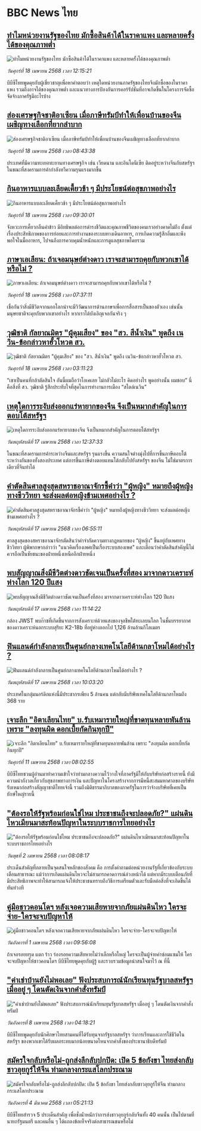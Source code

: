# BBC News ไทย## [ทำไมหน่วยงานรัฐของไทย มักซื้อสินค้าได้ในราคาแพง และหลายครั้งได้ของคุณภาพต่ำ](https://www.bbc.com/thai/articles/cvgnwv9yx22o?at_campaign=githubrss)![ทำไมหน่วยงานรัฐของไทย มักซื้อสินค้าได้ในราคาแพง และหลายครั้งได้ของคุณภาพต่ำ](https://ichef.bbci.co.uk/ace/standard/240/cpsprodpb/a462/live/b63b9e50-1c2a-11f0-b1b3-7358f8d35a35.jpg)_วันศุกร์ที่ 18 เมษายน 2568 เวลา 12:15:21_บีบีซีไทยพูดคุยกับผู้เชี่ยวชาญเพื่อหาคำตอบว่า เหตุใดหน่วยงานภาครัฐของไทยจึงมักซื้อของในราคาแพง รวมถึงอาจได้ของคุณภาพต่ำ และแนวทางการป้องกันการคอร์รัปชันที่อาจเกิดขึ้นในโครงการจัดซื้อจัดจ้างภาครัฐมีอะไรบ้าง## [ส่องเศรษฐกิจชาติอาเซียน เมื่อภาษีทรัมป์ทำให้เพื่อนบ้านของจีนเผชิญทางเลือกที่ยากลำบาก](https://www.bbc.com/thai/articles/c4g2p878kjeo?at_campaign=githubrss)![ส่องเศรษฐกิจชาติอาเซียน เมื่อภาษีทรัมป์ทำให้เพื่อนบ้านของจีนเผชิญทางเลือกที่ยากลำบาก](https://ichef.bbci.co.uk/ace/standard/240/cpsprodpb/cdee/live/d34101d0-1b4d-11f0-a455-cf1d5f751d2f.jpg)_วันศุกร์ที่ 18 เมษายน 2568 เวลา 08:43:38_ประเทศที่มีความทะเยอทะยานทางเศรษฐกิจ เช่น เวียดนาม และอินโดนีเซีย ติดอยู่ระหว่างจีนกับสหรัฐฯ ในขณะที่สงครามการค้ากำลังทวีความรุนแรงมากขึ้น## [กินอาหารแบบละเลียดเคี้ยวช้า ๆ มีประโยชน์ต่อสุขภาพอย่างไร](https://www.bbc.com/thai/articles/cx20pj8gmxno?at_campaign=githubrss)![กินอาหารแบบละเลียดเคี้ยวช้า ๆ มีประโยชน์ต่อสุขภาพอย่างไร](https://ichef.bbci.co.uk/ace/standard/240/cpsprodpb/e04c/live/d7996f20-0fcb-11f0-b234-07dc7691c360.jpg)_วันศุกร์ที่ 18 เมษายน 2568 เวลา 09:30:01_จังหวะการเคี้ยวกลืนคำข้าว มีอิทธิพลต่อการดำรงชีวิตและคุณภาพชีวิตของคนเราอย่างคาดไม่ถึง ตั้งแต่เรื่องประสิทธิภาพของการย่อยและการทำงานของระบบทางเดินอาหาร, การเกิดความรู้สึกอิ่มและพึงพอใจในมื้ออาหาร, ไปจนถึงการควบคุมน้ำหนักและการดูแลสุขภาพโดยรวม## [ภาษาเอเลียน: ถ้าเจอมนุษย์ต่างดาว เราจะสามารถคุยกับพวกเขาได้หรือไม่ ? ](https://www.bbc.com/thai/articles/c89g1p79q3vo?at_campaign=githubrss)![ภาษาเอเลียน: ถ้าเจอมนุษย์ต่างดาว เราจะสามารถคุยกับพวกเขาได้หรือไม่ ? ](https://ichef.bbci.co.uk/ace/standard/240/cpsprodpb/00fe/live/a13670d0-1c01-11f0-b1b3-7358f8d35a35.jpg)_วันศุกร์ที่ 18 เมษายน 2568 เวลา 07:37:11_เชื่อกันว่าสิ่งมีชีวิตจากนอกโลกน่าจะมีวิวัฒนาการด้านภาษาเพื่อการสื่อสารเป็นของตัวเอง เช่นนั้นมนุษยชาติจะคุยกับพวกเขาอย่างไร หากเราได้บังเอิญเจอกันจริง ๆ## [วุฒิชาติ กัลยาณมิตร "ผู้คุมเสียง" ของ "สว. สีน้ำเงิน" พูดถึง เนวิน-ข้อกล่าวหาฮั้วโหวต สว.](https://www.bbc.com/thai/articles/c05n93ndp88o?at_campaign=githubrss)![วุฒิชาติ กัลยาณมิตร "ผู้คุมเสียง" ของ "สว. สีน้ำเงิน" พูดถึง เนวิน-ข้อกล่าวหาฮั้วโหวต สว.](https://ichef.bbci.co.uk/ace/standard/240/cpsprodpb/c5ac/live/f176e140-1b7c-11f0-b4df-6fb796236a3c.jpg)_วันศุกร์ที่ 18 เมษายน 2568 เวลา 03:11:23_“เขาเป็นคนที่กล้าตัดสินใจ อันนี้ผมถือว่าโอเคเลย ไม่กลัวไม่อะไร คิดอย่างไร พูดอย่างนั้น ผมชอบ” นี่คือสิ่งที่ สว. วุฒิชาติ รู้สึกประทับใจที่สุดในการทำงานการเมือง “สไตล์เนวิน”## [เหตุใดการระงับส่งออกแร่หายากของจีน จึงเป็นหมากสำคัญในการตอบโต้สหรัฐฯ](https://www.bbc.com/thai/articles/cg412w340r2o?at_campaign=githubrss)![เหตุใดการระงับส่งออกแร่หายากของจีน จึงเป็นหมากสำคัญในการตอบโต้สหรัฐฯ](https://ichef.bbci.co.uk/ace/standard/240/cpsprodpb/5a2b/live/dec22a10-1b6c-11f0-a455-cf1d5f751d2f.jpg)_วันพฤหัสบดีที่ 17 เมษายน 2568 เวลา 12:37:33_ในขณะที่สงครามการค้าระหว่างจีนและสหรัฐฯ รุนแรงขึ้น ความสนใจต่างมุ่งไปที่การขึ้นภาษีตอบโต้ระหว่างกันของทั้งสองประเทศ แต่การขึ้นภาษีต่างตอบแทนโต้กลับไปยังสหรัฐฯ ของจีน ไม่ใช่มาตรการเดียวที่จีนทำได้## [คำตัดสินศาลสูงสุดสหราชอาณาจักรชี้คำว่า "ผู้หญิง" หมายถึงผู้หญิงทางชีววิทยา จะส่งผลต่อหญิงข้ามเพศอย่างไร ? ](https://www.bbc.com/thai/articles/cly1095n2v1o?at_campaign=githubrss)![คำตัดสินศาลสูงสุดสหราชอาณาจักรชี้คำว่า "ผู้หญิง" หมายถึงผู้หญิงทางชีววิทยา จะส่งผลต่อหญิงข้ามเพศอย่างไร ? ](https://ichef.bbci.co.uk/ace/standard/240/cpsprodpb/9779/live/776808a0-1b47-11f0-b1b3-7358f8d35a35.jpg)_วันพฤหัสบดีที่ 17 เมษายน 2568 เวลา 06:55:11_ศาลสูงสุดของสหราชอาณาจักรตัดสินว่าคำจำกัดความทางกฎหมายของ “ผู้หญิง” ขึ้นอยู่กับเพศทางชีววิทยา ผู้พิพากษากล่าวว่า "แนวคิดเรื่องเพศเป็นเรื่องระบบสองเพศ" และเตือนว่าคำตัดสินสำคัญนี้ไม่ควรถือเป็นชัยชนะของฝ่ายหนึ่งเหนืออีกฝ่ายหนึ่ง## [พบสัญญาณสิ่งมีชีวิตต่างดาวชัดเจนเป็นครั้งที่สอง มาจากดาวเคราะห์ห่างโลก 120 ปีแสง](https://www.bbc.com/thai/articles/cjr75e7w9g1o?at_campaign=githubrss)![พบสัญญาณสิ่งมีชีวิตต่างดาวชัดเจนเป็นครั้งที่สอง มาจากดาวเคราะห์ห่างโลก 120 ปีแสง](https://ichef.bbci.co.uk/ace/standard/240/cpsprodpb/0b0e/live/6fd33320-16b1-11f0-b1b3-7358f8d35a35.jpg)_วันพฤหัสบดีที่ 17 เมษายน 2568 เวลา 11:14:22_กล้อง JWST พบก๊าซที่เกิดขึ้นจากการสังเคราะห์ด้วยแสงของจุลชีพใต้ทะเลบนโลก ในชั้นบรรยากาศของดาวเคราะห์นอกระบบสุริยะ K2-18b ที่อยู่ห่างออกไป 1,126 ล้านล้านกิโลเมตร## [ฟินแลนด์กำลังกลายเป็นศูนย์กลางเทคโนโลยีด้านกลาโหมได้อย่างไร ?](https://www.bbc.com/thai/articles/cjr757jj71wo?at_campaign=githubrss)![ฟินแลนด์กำลังกลายเป็นศูนย์กลางเทคโนโลยีด้านกลาโหมได้อย่างไร ?](https://ichef.bbci.co.uk/ace/standard/240/cpsprodpb/f02f/live/fe023d80-1a9e-11f0-a455-cf1d5f751d2f.jpg)_วันพฤหัสบดีที่ 17 เมษายน 2568 เวลา 10:03:20_ประเทศในกลุ่มนอร์ดิกแห่งนี้มีประชากรเพียง 5 ล้านคน แต่กลับมีบริษัทเทคโนโลยีด้านกลาโหมถึง 368 ราย## [เจาะลึก "อิตาเลียนไทย" บ.รับเหมารายใหญ่ที่ขาดทุนหลายพันล้าน เพราะ "ลงทุนผิด ดอกเบี้ยกัดกินทุกปี"](https://www.bbc.com/thai/articles/cvgppjnr238o?at_campaign=githubrss)![เจาะลึก "อิตาเลียนไทย" บ.รับเหมารายใหญ่ที่ขาดทุนหลายพันล้าน เพราะ "ลงทุนผิด ดอกเบี้ยกัดกินทุกปี"](https://ichef.bbci.co.uk/ace/standard/240/cpsprodpb/15d4/live/189dd5a0-15e0-11f0-a455-cf1d5f751d2f.jpg)_วันศุกร์ที่ 11 เมษายน 2568 เวลา 08:02:55_บีบีซีไทยชวนผู้อ่านมาทำความเข้าใจว่าท่ามกลางความไว้วางใจที่ภาครัฐมีให้กับบริษัทก่อสร้างรายนี้ ยังมีความน่ากังวลเกี่ยวกับสุขภาพทางการเงิน และปัญหาในโครงสร้างจากการมีหนี้สะสมมหาศาลของบริษัทรับเหมาก่อสร้างสัญญาชาติไทยเจ้านี้ รวมถึงมิติธรรมาภิบาลของภาครัฐในการว่าจ้างบริษัทที่เคยเป็นยักษ์ใหญ่รายนี้## ["ต้องรอให้รัฐพร้อมก่อนใช่ไหม ประชาชนถึงจะปลอดภัย?" แผ่นดินไหวเมียนมาสะท้อนปัญหาในระบบราชการไทยอย่างไร](https://www.bbc.com/thai/articles/cze1ge7xjyko?at_campaign=githubrss)!["ต้องรอให้รัฐพร้อมก่อนใช่ไหม ประชาชนถึงจะปลอดภัย?" แผ่นดินไหวเมียนมาสะท้อนปัญหาในระบบราชการไทยอย่างไร](https://ichef.bbci.co.uk/ace/standard/240/cpsprodpb/aabb/live/94f95090-0f76-11f0-ac9f-c37d6fd89579.jpg)_วันพุธที่ 2 เมษายน 2568 เวลา 08:08:17_ประเด็นสำคัญที่กลายเป็นจุดสนใจหลักของสังคม คือ การตั้งคำถามต่อหน่วยงานรัฐที่เกี่ยวข้องกับระบบเตือนสาธารณะ แม้ว่าการเกิดแผ่นดินไหวจะไม่สามารถคาดการณ์ล่วงหน้าได้ แต่หากมีระบบเตือนภัยที่มีประสิทธิภาพจะทำให้สามารถแจ้งให้ประชาชนทราบถึงวิธีการเตรียมตัวและรับมือต่อสิ่งที่จะเกิดขี้นได้ทันท่วงที## [คู่มือชาวคอนโดฯ หลังเจอความเสียหายจากภัยแผ่นดินไหว ใครจะจ่าย-ใครจะจบปัญหาให้](https://www.bbc.com/thai/articles/c807rxp8lxpo?at_campaign=githubrss)![คู่มือชาวคอนโดฯ หลังเจอความเสียหายจากภัยแผ่นดินไหว ใครจะจ่าย-ใครจะจบปัญหาให้](https://ichef.bbci.co.uk/ace/standard/240/cpsprodpb/3cdd/live/100dc880-0edf-11f0-b234-07dc7691c360.jpg)_วันอังคารที่ 1 เมษายน 2568 เวลา 09:56:08_ถ้าเจอรอยทรุด แตก ร้าว ร่องรอยความเสียหายไม่ว่าเล็กหรือใหญ่ ใครจะเป็นผู้จ่ายค่าซ่อมแซมให้ ใครจะจบปัญหาให้ชาวคอนโดฯ บีบีซีไทยพูดคุยกับผู้รู้ และรวบรวมข้อมูลน่าสนใจมาไว้ ณ ที่นี้## ["ค่าเช่าบ้านยังไม่พอเลย" ฟังประสบการณ์นักเรียนทุนรัฐบาลสหรัฐฯ เมื่ออยู่ ๆ โดนตัดเงินจากคำสั่งทรัมป์](https://www.bbc.com/thai/articles/cewkjr8yny8o?at_campaign=githubrss)!["ค่าเช่าบ้านยังไม่พอเลย" ฟังประสบการณ์นักเรียนทุนรัฐบาลสหรัฐฯ เมื่ออยู่ ๆ โดนตัดเงินจากคำสั่งทรัมป์](https://ichef.bbci.co.uk/ace/standard/240/cpsprodpb/8497/live/99a530e0-066c-11f0-88b7-5556e7b55c5e.jpg)_วันอังคารที่ 8 เมษายน 2568 เวลา 04:18:21_บีบีซีไทยพูดคุยกับนักศึกษาไทยสามคนที่ได้รับทุนจากรัฐบาลสหรัฐฯ ว่าการเรียนและการใช้ชีวิตในสหรัฐฯ ของพวกเขาได้รับผลกระทบมากน้อยขนาดไหนจากคำสั่งของประธานาธิบดีทรัมป์## [สมัครใจกลับหรือไม่-ถูกส่งลึกลับปกปิด: เปิด 5 ข้อกังขา ไทยส่งกลับชาวอุยกูร์ให้จีน ท่ามกลางกระแสโลกประณาม](https://www.bbc.com/thai/articles/cj677j4r6jno?at_campaign=githubrss)![สมัครใจกลับหรือไม่-ถูกส่งลึกลับปกปิด: เปิด 5 ข้อกังขา ไทยส่งกลับชาวอุยกูร์ให้จีน ท่ามกลางกระแสโลกประณาม](https://ichef.bbci.co.uk/ace/standard/240/cpsprodpb/b503/live/bfb85050-f5c3-11ef-97ab-abb74cabf06c.jpg)_วันอังคารที่ 4 มีนาคม 2568 เวลา 05:21:13_บีบีซีไทยสำรวจ 5 ประเด็นสำคัญ เพื่อชั่งน้ำหนักว่าการส่งชาวอุยกูร์กลับจีนทั้ง 40 คนนั้น เป็นไปตามที่นายกรัฐมนตรี และคนอื่น ๆ ได้แถลงข้อเท็จจริงต่อสาธารณชนหรือไม่